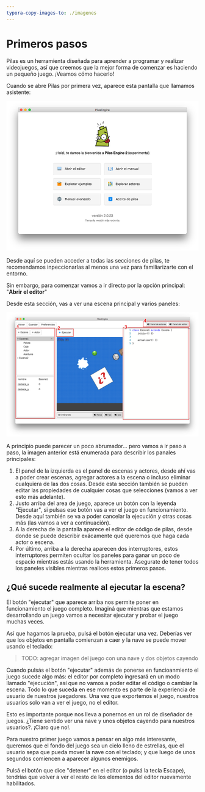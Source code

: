 ```yaml
---
typora-copy-images-to: ./imagenes
---
```


# Primeros pasos

Pilas es un herramienta diseñada para aprender a programar y realizar videojuegos, así que creemos que la mejor forma de comenzar es haciendo un pequeño juego. ¡Veamos cómo hacerlo!

Cuando se abre Pilas por primera vez, aparece esta pantalla que llamamos asistente:

![portada](imagenes/portada.png)

Desde aquí se pueden acceder a todas las secciones de pilas, te recomendamos inpeccionarlas al menos una vez para familiarizarte con el entorno.

Sin embargo, para comenzar vamos a ir directo por la opción principal: "**Abrir el editor**"

Desde esta sección, vas a ver una escena principal y varios paneles:

![editor](imagenes/editor.png)

A principio puede parecer un poco abrumador… pero vamos a ir paso a paso, la imagen anterior está enumerada para describir los panales principales:

1. El panel de la izquierda es el panel de escenas y actores, desde ahí vas a poder crear escenas, agregar actores a la escena o incluso eliminar cualquiera de las dos cosas. Desde esta sección también se pueden editar las propiedades de cualquier cosas que selecciones (vamos a ver esto más adelante).
2. Justo arriba del area de juego, aparece un botón con la leyenda "Ejecutar", si pulsas ese botón vas a ver el juego en funcionamiento. Desde aquí también se va a poder cancelar la ejecución y otras cosas más (las vamos a ver a continuación).
3. A la derecha de la pantalla aparece el editor de código de pilas, desde donde se puede describir exácamente qué queremos que haga cada actor o escena.
4. Por último, arriba a la derecha aparecen dos interruptores, estos interruptores permiten ocultar los paneles para ganar un poco de espacio mientras estás usando la herramienta. Asegurate de tener todos los paneles visibles mientras realices estos primeros pasos.



## ¿Qué sucede realmente al ejecutar la escena?

El botón "ejecutar" que aparece arriba nos permite poner en funcionamiento el juego completo. Imaginá que mientras que estamos desarrollando un juego vamos a necesitar ejecutar y probar el juego muchas veces.

Así que hagamos la prueba, pulsá el botón ejecutar una vez. Deberías ver que los objetos en pantalla comienzan a caer y la nave se puede mover usando el teclado:

> TODO: agregar imagen del juego con una nave y dos objetos cayendo

Cuando pulsás el botón "ejecutar" además de ponerse en funcioanmiento el juego sucede algo más: el editor por completo ingresará en un modo llamado "ejecución", así que no vamos a poder editar el código o cambiar la escena. Todo lo que suceda en ese momento es parte de la experiencia de usuario de nuestros juegadores. Una vez que exportemos el juego, nuestros usuarios solo van a ver el juego, no el editor.

Esto es importante porque nos lleva a ponernos en un rol de diseñador de juegos. ¿Tiene sentido ver una nave y unos objetos cayendo para nuestros usuarios?. ¡Claro que no!.

Para nuestro primer juego vamos a pensar en algo más interesante, queremos que el fondo del juego sea un cielo lleno de estrellas, que el usuario sepa que pueda mover la nave con el teclado; y que luego de unos segundos comiencen a aparecer algunos enemigos.

Pulsá el botón que dice "detener" en el editor (o pulsá la tecla Escape), tendrías que volver a ver el resto de los elementos del editor nuevamente habilitados.